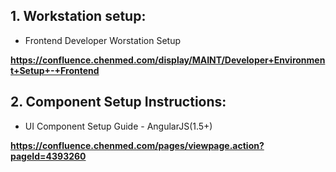 ## 1. Workstation setup: 
* Frontend Developer Worstation Setup

__https://confluence.chenmed.com/display/MAINT/Developer+Environment+Setup+-+Frontend__

## 2. Component Setup Instructions: 
* UI Component Setup Guide - AngularJS(1.5+)

__https://confluence.chenmed.com/pages/viewpage.action?pageId=4393260__
